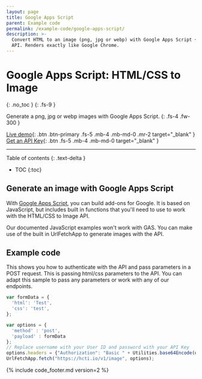 ```yaml
---
layout: page
title: Google Apps Script
parent: Example code
permalink: /example-code/google-apps-script/
description: >-
  Convert HTML to an image (png, jpg or webp) with Google Apps Script + the HTML/CSS to Image
  API. Renders exactly like Google Chrome.
---
```

# Google Apps Script: HTML/CSS to Image
{: .no_toc }
{: .fs-9 }

Generate a png, jpg or webp images with Google Apps Script.
{: .fs-4 .fw-300 }

[Live demo](https://htmlcsstoimage.com/demo){: .btn .btn-primary .fs-5 .mb-4 .mb-md-0 .mr-2 target="_blank" }
[Get an API Key](https://htmlcsstoimage.com){: .btn .fs-5 .mb-4 .mb-md-0 target="_blank" }
<hr>

Table of contents
{: .text-delta }
- TOC
{:toc}

## Generate an image with Google Apps Script
With [Google Apps Script](https://developers.google.com/apps-script), you can build add-ons for Google. It is based on JavaScript, but includes built in functions that you'll need to use to work with the HTML/CSS to Image API.

Our documented JavaScript examples won't work with GAS. You can make use of the built in UrlFetchApp to generate images with the API.

## Example code

This shows you how to authenticate with the API and pass parameters in a POST request. This is passing html/css parameters to the API. You can adapt this sample to pass any parameters or work with any of our endpoints.

```javascript
var formData = {
  'html': 'Test',
  'css': 'test',
};

var options = {
  'method' : 'post',
  'payload' : formData
};
// Replace username with your User ID and password with your API Key
options.headers = {"Authorization": "Basic " + Utilities.base64Encode(username + ":" + password)};
UrlFetchApp.fetch("https://hcti.io/v1/image", options);
```

{% include code_footer.md version=2 %}
